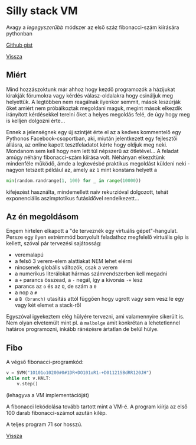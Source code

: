# Silly stack VM

Avagy a *legegyszerűbb* módszer az első száz fibonacci-szám kiírására pythonban

[Github gist](https://gist.github.com/Sasszem/1f7b1b1fc342d0deffd7d151c21fd1c5)

[Vissza](prog.md)

## Miért

Mind hozzászoktunk már ahhoz hogy kezdő programozók a házijukat kirakják fórumokra vagy kérdés válasz-oldalakra hogy csináljuk meg helyettük. A legtöbben nem reagálnak ilyenkor semmit, mások leszúrják őket amiért nem próbálkoztak megoldani maguk, megint mások elkezdik irányított kérdésekkel terelni őket a helyes megoldás felé, de úgy hogy meg is kelljen dolgozni érte...

Ennek a jelenségnek egy új szintjét érte el az a kedves kommentelő egy Pythonos Facebook-csoportban, aki, miután jelentkezett egy fejlesztői állásra, az online kapott tesztfeladatot kérte hogy oldjuk meg neki. Mondanom sem kell hogy nem lett túl népszerű az ötletével... A feladat amúgy néhány fibonacci-szám kiírása volt. Néhányan elkezdtünk mindenféle működő, ámde a legkevésbé praktikus megoldást küldeni neki - nagyon tetszett például az, amely az `1` mint konstans helyett a

```python
min(random.randrange(1, 100) for _ in range(10000))
```

kifejezést használta, mindemellett naiv rekurzióval dolgozott, tehát exponenciális aszimptotikus futásidővel rendelkezett...

## Az én megoldásom

Engem hirtelen elkapott a "de terveznék egy virtuális gépet"-hangulat. Persze egy ilyen extrémmód bonyolult feladathoz megfelelő virtuális gép is kellett, szóval pár tervezési sajátosság:

- veremalapú
- a felső 3 verem-elem alattiakat NEM lehet elérni
- nincsenek globális változók, csak a verem
- a numerikus literálokat hármas számrendszerben kell megadni
- a `+` parancs összead, a `-` negál, így a kivonás `-+` lesz
- parancs az `o` és az `O`, de szám a `0`
- a nop a `#`
- a `B (branch)` utasítás attól függően hogy ugrott vagy sem vesz le egy vagy két elemet a stack-ről

Egyszóval igyekeztem elég hülyére tervezni, ami valamennyire sikerült is. Nem olyan elvetemült mint pl. a `malbolge` amit konkrétan a lehetetlennel határos programozni, inkább ránézésre ártatlan de belül hülye.

## Fibo

A végső fibonacci-programkód:

```python
v = SVM("1O101o10200#0#1DR+DO101oR1-+D01121SBdRR120JH")
while not v.HALT:
    v.step()
```

(lehagyva a VM implementációját)

A fibonacci lekódolása tovább tartott mint a VM-é. A program kiírja az első 100 darab fibonacci-számot azután kilép.

A teljes program 71 sor hosszú.

[Vissza](prog.md)
